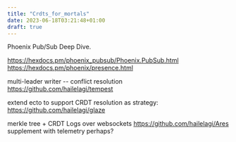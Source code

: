 ```yaml
---
title: "Crdts_for_mortals"
date: 2023-06-18T03:21:48+01:00
draft: true
---
```


Phoenix Pub/Sub Deep Dive.

<https://hexdocs.pm/phoenix_pubsub/Phoenix.PubSub.html>
<https://hexdocs.pm/phoenix/presence.html>

multi-leader writer -- conflict resolution
<https://github.com/hailelagi/tempest>

extend ecto to support CRDT resolution as strategy:
<https://github.com/hailelagi/glaze>

merkle tree + CRDT Logs over websockets
<https://github.com/hailelagi/Ares>
supplement with telemetry perhaps?
